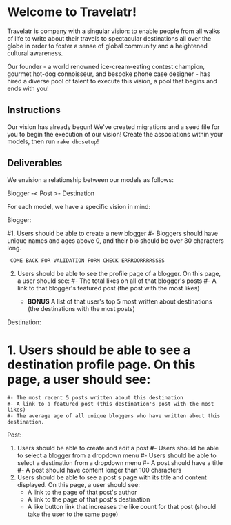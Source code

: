 # Welcome to Travelatr!

Travelatr is company with a singular vision: to enable people from all walks of life to write about their travels to spectacular destinations all over the globe in order to foster a sense of global community and a heightened cultural awareness.

Our founder - a world renowned ice-cream-eating contest champion, gourmet hot-dog connoisseur, and bespoke phone case designer - has hired a diverse pool of talent to execute this vision, a pool that begins and ends with you!

## Instructions

Our vision has already begun! We've created migrations and a seed file for you to begin the execution of our vision! Create the associations within your models, then run `rake db:setup`!

## Deliverables

We envision a relationship between our models as follows:

Blogger -< Post >- Destination


For each model, we have a specific vision in mind:

Blogger:

#1. Users should be able to create a new blogger
 	#- Bloggers should have unique names and ages above 0, and their bio should be over 30 characters long.

	 COME BACK FOR VALIDATION FORM CHECK ERRROORRRRSSSS

2. Users should be able to see the profile page of a blogger. On this page, a user should see:
	#- The total likes on all of that blogger's posts
	#- A link to that blogger's featured post (the post with the most likes)
	
	
	- **BONUS** A list of that user's top 5 most written about destinations (the destinations with the most posts)

Destination:

# 1. Users should be able to see a destination profile page. On this page, a user should see:
	#- The most recent 5 posts written about this destination
	#- A link to a featured post (this destination's post with the most likes)
	#- The average age of all unique bloggers who have written about this destination.

Post:

1. Users should be able to create and edit a post
	#- Users should be able to select a blogger from a dropdown menu
	#- Users should be able to select a destination from a dropdown menu
	#- A post should have a title
	#- A post should have content longer than 100 characters
2. Users should be able to see a post's page with its title and content displayed. On this page, a user should see:
	- A link to the page of that post's author
	- A link to the page of that post's destination
	- A like button link that increases the like count for that post (should take the user to the same page)
